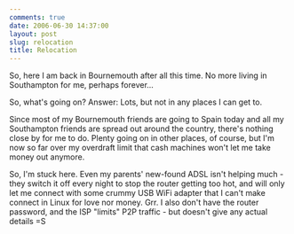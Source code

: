 ```yaml
---
comments: true
date: 2006-06-30 14:37:00
layout: post
slug: relocation
title: Relocation
---
```


So, here I am back in Bournemouth after all this time.  No more living in Southampton for me, perhaps forever...  

So, what's going on?  Answer: Lots, but not in any places I can get to.  

Since most of my Bournemouth friends are going to Spain today and all my Southampton friends are spread out around the country, there's nothing close by for me to do.  Plenty going on in other places, of course, but I'm now so far over my overdraft limit that cash machines won't let me take money out anymore.  

So, I'm stuck here.  Even my parents' new-found ADSL isn't helping much - they switch it off every night to stop the router getting too hot, and will only let me connect with some crummy USB WiFi adapter that I can't make connect in Linux for love nor money.  Grr.  I also don't have the router password, and the ISP "limits" P2P traffic - but doesn't give any actual details =S
